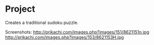 # Project
Creates a traditional sudoku puzzle.

Screenshots:
http://prikachi.com/images.php?images/151/8621151n.jpg
http://prikachi.com/images.php?images/153/8621153H.jpg
